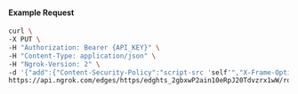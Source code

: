 <!-- Code generated for API Clients. DO NOT EDIT. -->

#### Example Request

```bash
curl \
-X PUT \
-H "Authorization: Bearer {API_KEY}" \
-H "Content-Type: application/json" \
-H "Ngrok-Version: 2" \
-d '{"add":{"Content-Security-Policy":"script-src 'self'","X-Frame-Options":"DENY"},"enabled":true}' \
https://api.ngrok.com/edges/https/edghts_2gbxwP2ain10eRpJ20Tdvzrx1wW/routes/edghtsrt_2gbxwMLXibSFiO9leM26AGCJcuz/response_headers
```

